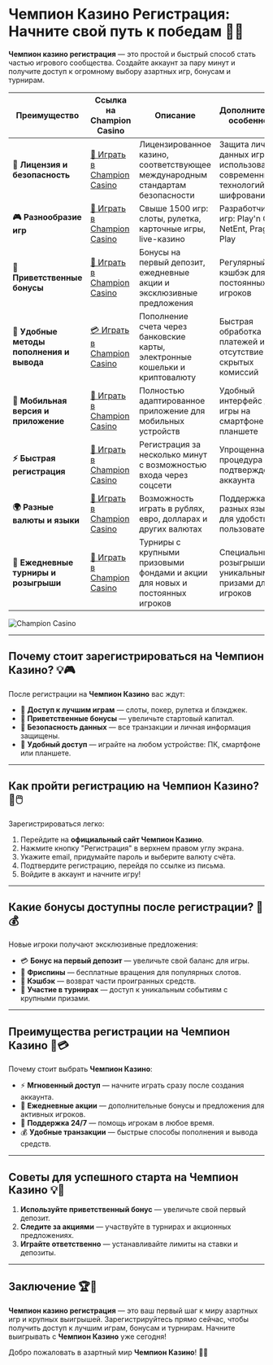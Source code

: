 # Чемпион Казино Регистрация: Начните свой путь к победам 🎰✨

**Чемпион казино регистрация** — это простой и быстрый способ стать частью игрового сообщества. Создайте аккаунт за пару минут и получите доступ к огромному выбору азартных игр, бонусам и турнирам.

| **Преимущество**                      | **Ссылка на Champion Casino**              | **Описание**                                       | **Дополнительные особенности**                     |
|----------------------------------------|--------------------------------------------|--------------------------------------------------|--------------------------------------------------|
| **🎰 Лицензия и безопасность**         | [💎 Играть в Champion Casino](https://temon-gter.cfd/go/lRq?p80412p304504pcc44t17455) | Лицензированное казино, соответствующее международным стандартам безопасности | Защита личных данных игроков с использованием современных технологий шифрования |
| **🎮 Разнообразие игр**                | [🎉 Играть в Champion Casino](https://temon-gter.cfd/go/lRq?p80412p304504pcc44t17455) | Свыше 1500 игр: слоты, рулетка, карточные игры, live-казино | Разработчики игр: Play'n GO, NetEnt, Pragmatic Play |
| **🎁 Приветственные бонусы**          | [🎯 Играть в Champion Casino](https://temon-gter.cfd/go/lRq?p80412p304504pcc44t17455) | Бонусы на первый депозит, ежедневные акции и эксклюзивные предложения | Регулярный кэшбэк для постоянных игроков |
| **💸 Удобные методы пополнения и вывода** | [💳 Играть в Champion Casino](https://temon-gter.cfd/go/lRq?p80412p304504pcc44t17455) | Пополнение счета через банковские карты, электронные кошельки и криптовалюту | Быстрая обработка платежей и отсутствие скрытых комиссий |
| **📱 Мобильная версия и приложение**   | [🚀 Играть в Champion Casino](https://temon-gter.cfd/go/lRq?p80412p304504pcc44t17455) | Полностью адаптированное приложение для мобильных устройств | Удобный интерфейс для игры на смартфоне или планшете |
| **⚡ Быстрая регистрация**             | [🔑 Играть в Champion Casino](https://temon-gter.cfd/go/lRq?p80412p304504pcc44t17455) | Регистрация за несколько минут с возможностью входа через соцсети | Упрощенная процедура подтверждения аккаунта |
| **🌍 Разные валюты и языки**           | [💸 Играть в Champion Casino](https://temon-gter.cfd/go/lRq?p80412p304504pcc44t17455) | Возможность играть в рублях, евро, долларах и других валютах | Поддержка разных языков для удобства пользователей |
| **🏅 Ежедневные турниры и розыгрыши**  | [🎲 Играть в Champion Casino](https://temon-gter.cfd/go/lRq?p80412p304504pcc44t17455) | Турниры с крупными призовыми фондами и акции для новых и постоянных игроков | Специальные розыгрыши с уникальными призами для VIP-игроков |

![Champion Casino](https://pik.org.ua/wp-content/uploads/2023/01/champion-casino01.png)

---

## Почему стоит зарегистрироваться на Чемпион Казино? 💡🎮

После регистрации на **Чемпион Казино** вас ждут:

- 🎰 **Доступ к лучшим играм** — слоты, покер, рулетка и блэкджек.
- 🎁 **Приветственные бонусы** — увеличьте стартовый капитал.
- 🔐 **Безопасность данных** — все транзакции и личная информация защищены.
- 📱 **Удобный доступ** — играйте на любом устройстве: ПК, смартфоне или планшете.

---

## Как пройти регистрацию на Чемпион Казино? 🚀🖱️

Зарегистрироваться легко:

1. Перейдите на **официальный сайт Чемпион Казино**.
2. Нажмите кнопку "Регистрация" в верхнем правом углу экрана.
3. Укажите email, придумайте пароль и выберите валюту счёта.
4. Подтвердите регистрацию, перейдя по ссылке из письма.
5. Войдите в аккаунт и начните игру!

---

## Какие бонусы доступны после регистрации? 🎁💰

Новые игроки получают эксклюзивные предложения:

- 💳 **Бонус на первый депозит** — увеличьте свой баланс для игры.
- 🎰 **Фриспины** — бесплатные вращения для популярных слотов.
- 🌟 **Кэшбэк** — возврат части проигранных средств.
- 🎀 **Участие в турнирах** — доступ к уникальным событиям с крупными призами.

---

## Преимущества регистрации на Чемпион Казино 🌟💳

Почему стоит выбрать **Чемпион Казино**:

- ⚡ **Мгновенный доступ** — начните играть сразу после создания аккаунта.
- 🎲 **Ежедневные акции** — дополнительные бонусы и предложения для активных игроков.
- 💬 **Поддержка 24/7** — помощь игрокам в любое время.
- 💰 **Удобные транзакции** — быстрые способы пополнения и вывода средств.

---

## Советы для успешного старта на Чемпион Казино 💡🎯

1. **Используйте приветственный бонус** — увеличьте свой первый депозит.
2. **Следите за акциями** — участвуйте в турнирах и акционных предложениях.
3. **Играйте ответственно** — устанавливайте лимиты на ставки и депозиты.

---

## Заключение 🏆🎉

**Чемпион казино регистрация** — это ваш первый шаг к миру азартных игр и крупных выигрышей. Зарегистрируйтесь прямо сейчас, чтобы получить доступ к лучшим играм, бонусам и турнирам. Начните выигрывать с **Чемпион Казино** уже сегодня!

Добро пожаловать в азартный мир **Чемпион Казино**! 🎰🌟
